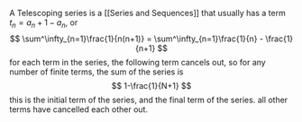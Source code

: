 A Telescoping series is a [[Series and Sequences]] that usually has a term $t_n = a_n+1 - a_n$, or
$$
\sum^\infty_{n=1}\frac{1}{n(n+1)} = \sum^\infty_{n=1}\frac{1}{n} - \frac{1}{n+1}
$$
for each term in the series, the following term cancels out, so for any number of finite terms, the sum of the series is 
$$
1-\frac{1}{N+1}
$$
this is the initial term of the series, and the final term of the series. all other terms have cancelled each other out. 